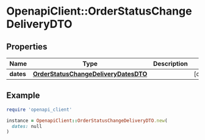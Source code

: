 # OpenapiClient::OrderStatusChangeDeliveryDTO

## Properties

| Name | Type | Description | Notes |
| ---- | ---- | ----------- | ----- |
| **dates** | [**OrderStatusChangeDeliveryDatesDTO**](OrderStatusChangeDeliveryDatesDTO.md) |  | [optional] |

## Example

```ruby
require 'openapi_client'

instance = OpenapiClient::OrderStatusChangeDeliveryDTO.new(
  dates: null
)
```


